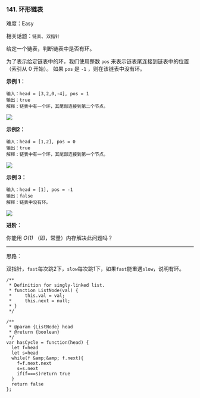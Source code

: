 ### 141. 环形链表

难度：Easy

相关话题：`链表`、`双指针`

给定一个链表，判断链表中是否有环。



为了表示给定链表中的环，我们使用整数  `pos`  来表示链表尾连接到链表中的位置（索引从 0 开始）。 如果  `pos`  是  `-1` ，则在该链表中没有环。







**示例 1：** 



```
输入：head = [3,2,0,-4], pos = 1
输出：true
解释：链表中有一个环，其尾部连接到第二个节点。
```


![](https://assets.leetcode-cn.com/aliyun-lc-upload/uploads/2018/12/07/circularlinkedlist.png)




**示例2：** 



```
输入：head = [1,2], pos = 0
输出：true
解释：链表中有一个环，其尾部连接到第一个节点。
```


![](https://assets.leetcode-cn.com/aliyun-lc-upload/uploads/2018/12/07/circularlinkedlist_test2.png)




**示例 3：** 



```
输入：head = [1], pos = -1
输出：false
解释：链表中没有环。
```


![](https://assets.leetcode-cn.com/aliyun-lc-upload/uploads/2018/12/07/circularlinkedlist_test3.png)








**进阶：** 



你能用 *O(1)* （即，常量）内存解决此问题吗？




-----

思路：

双指针，`fast`每次跳2下，`slow`每次跳1下，如果`fast`能重遇`slow`，说明有环。

```
/**
 * Definition for singly-linked list.
 * function ListNode(val) {
 *     this.val = val;
 *     this.next = null;
 * }
 */

/**
 * @param {ListNode} head
 * @return {boolean}
 */
var hasCycle = function(head) {
  let f=head
  let s=head
  while(f &amp;&amp; f.next){
    f=f.next.next
    s=s.next
    if(f===s)return true
  }
  return false
};
```

